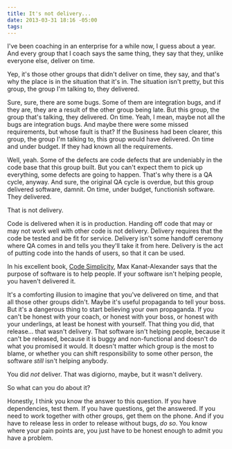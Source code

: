 ```yaml
---
title: It's not delivery...
date: 2013-03-31 18:16 -05:00
tags:
---
```


I've been coaching in an enterprise for a while now, I guess about a year. And every group that I coach says the same thing, they say that they, unlike everyone else, deliver on time.

Yep, it's those other groups that didn't deliver on time, they say, and that's why the place is in the situation that it's in. The situation isn't pretty, but this group, the group I'm talking to, they delivered. 

Sure, sure, there are some bugs. Some of them are integration bugs, and if they are, they are a result of the other group being late. But this group, the group that's talking, they delivered. On time. Yeah, I mean, maybe not all the bugs are integration bugs. And maybe there were some missed requirements, but whose fault is that? If the Business had been clearer, this group, the group I'm talking to, this group would have delivered. On time and under budget. If they had known all the requirements. 

Well, yeah. Some of the defects are code defects that are undeniably in the code base that this group built. But you can't expect them to pick up everything, some defects are going to happen. That's why there is a QA cycle, anyway. And sure, the original QA cycle is overdue, but this group delivered software, damnit. On time, under budget, functionish software. They delivered.

That is not delivery. 

Code is delivered when it is in production. Handing off code that may or may not work well with other code is not delivery. Delivery requires that the code be tested and be fit for service. Delivery isn't some handoff ceremony where QA comes in and tells you they'll take it from here. Delivery is the act of putting code into the hands of users, so that it can be used.

In his excellent book, [Code Simplicity](http://shop.oreilly.com/product/0636920022251.do), Max Kanat-Alexander says that the purpose of software is to help people. If your software isn't helping people, you haven't delivered it.

It's a comforting illusion to imagine that you've delivered on time, and that all those other groups didn't. Maybe it's useful propaganda to tell your boss. But it's a dangerous thing to start believing your own propaganda. If you can't be honest with your coach, or honest with your boss, or honest with your underlings, at least be honest with yourself. That thing you did, that release... that wasn't delivery. That software isn't helping people, because it can't be released, because it is buggy and non-functional and doesn't do what you promised it would. It doesn't matter which group is the most to blame, or whether you can shift responsibility to some other person, the software *still* isn't helping anybody.

You did *not* deliver. That was digiorno, maybe, but it wasn't delivery.

So what can you do about it?

Honestly, I think you know the answer to this question. If you have dependencies, test them. If you have questions, get the answered. If you need to work together with other groups, get them on the phone. And if you have to release less in order to release without bugs, *do so*. You know where your pain points are, you just have to be honest enough to admit you have a problem.
